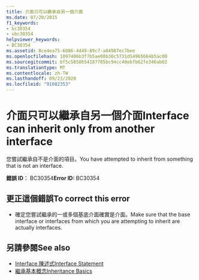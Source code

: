 ```yaml
---
title: 介面只可以繼承自另一個介面
ms.date: 07/20/2015
f1_keywords:
- bc30354
- vbc30354
helpviewer_keywords:
- BC30354
ms.assetid: 8ce4ea75-6086-4d49-89c7-a04987ec7bee
ms.openlocfilehash: 1097406b3f7b5ae08b36c5731d54965664b5ac00
ms.sourcegitcommit: bf5c5850654187705bc94cc40ebfb62fe346ab02
ms.translationtype: MT
ms.contentlocale: zh-TW
ms.lasthandoff: 09/23/2020
ms.locfileid: "91082353"
---
```

# <a name="interface-can-inherit-only-from-another-interface"></a><span data-ttu-id="6d428-102">介面只可以繼承自另一個介面</span><span class="sxs-lookup"><span data-stu-id="6d428-102">Interface can inherit only from another interface</span></span>

<span data-ttu-id="6d428-103">您嘗試繼承自不是介面的項目。</span><span class="sxs-lookup"><span data-stu-id="6d428-103">You have attempted to inherit from something that is not an interface.</span></span>  
  
 <span data-ttu-id="6d428-104">**錯誤 ID︰** BC30354</span><span class="sxs-lookup"><span data-stu-id="6d428-104">**Error ID:** BC30354</span></span>  
  
## <a name="to-correct-this-error"></a><span data-ttu-id="6d428-105">更正這個錯誤</span><span class="sxs-lookup"><span data-stu-id="6d428-105">To correct this error</span></span>  
  
- <span data-ttu-id="6d428-106">確定您嘗試繼承的一或多個基底介面確實是介面。</span><span class="sxs-lookup"><span data-stu-id="6d428-106">Make sure that the base interface or interfaces from which you are attempting to inherit are actually interfaces.</span></span>  
  
## <a name="see-also"></a><span data-ttu-id="6d428-107">另請參閱</span><span class="sxs-lookup"><span data-stu-id="6d428-107">See also</span></span>

- [<span data-ttu-id="6d428-108">Interface 陳述式</span><span class="sxs-lookup"><span data-stu-id="6d428-108">Interface Statement</span></span>](../language-reference/statements/interface-statement.md)
- [<span data-ttu-id="6d428-109">繼承基本概念</span><span class="sxs-lookup"><span data-stu-id="6d428-109">Inheritance Basics</span></span>](../programming-guide/language-features/objects-and-classes/inheritance-basics.md)
